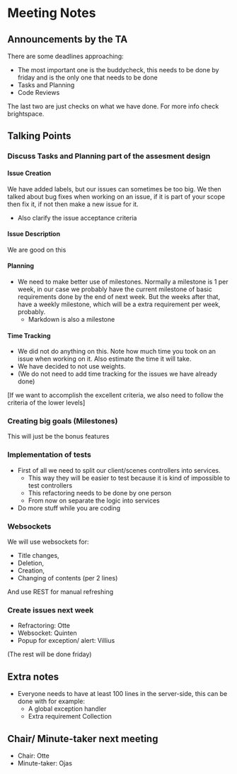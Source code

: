 # Meeting Notes
## Announcements by the TA
There are some deadlines approaching:
- The most important one is the buddycheck, this needs to be done by friday and is the only one that needs to be done
- Tasks and Planning
- Code Reviews

The last two are just checks on what we have done. For more info check brightspace.

## Talking Points
### Discuss Tasks and Planning part of the assesment design
#### Issue Creation
We have added labels, but our issues can sometimes be too big. We then talked about bug fixes when working on an issue, if it is part of your scope then fix it, if not then make a new issue for it.
  - Also clarify the issue acceptance criteria
#### Issue Description
We are good on this

#### Planning
- We need to make better use of milestones. Normally a milestone is 1 per week, in our case we probably have the current milestone of basic requirements done by the end of next week. But the weeks after that, have a weekly milestone, which will be a extra requirement per week, probably.
  - Markdown is also a milestone

#### Time Tracking
- We did not do anything on this. Note how much time you took on an issue when working on it. Also estimate the time it will take.
- We have decided to not use weights.
- (We do not need to add time tracking for the issues we have already done)

[If we want to accomplish the excellent criteria, we also need to follow the criteria of the lower levels]

### Creating big goals (Milestones)
This will just be the bonus features

### Implementation of tests
- First of all we need to split our client/scenes controllers into services.
  - This way they will be easier to test because it is kind of impossible to test controllers
  - This refactoring needs to be done by one person
  - From now on separate the logic into services
- Do more stuff while you are coding


### Websockets
We will use websockets for:
- Title changes,
- Deletion,
- Creation,
- Changing of contents (per 2 lines)

And use REST for manual refreshing

### Create issues next week
- Refractoring: Otte
- Websocket: Quinten
- Popup for exception/ alert: Villius

(The rest will be done friday)

## Extra notes
- Everyone needs to have at least 100 lines in the server-side, this can be done with for example:
  - A global exception handler
  - Extra requirement Collection

## Chair/ Minute-taker next meeting
- Chair: Otte
- Minute-taker: Ojas
